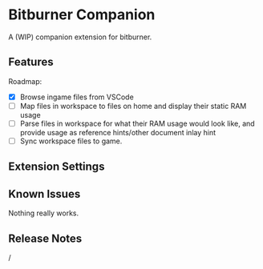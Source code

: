 # Bitburner Companion
A (WIP) companion extension for bitburner.

## Features
Roadmap:
- [x] Browse ingame files from VSCode
- [ ] Map files in workspace to files on home and display their static RAM usage
- [ ] Parse files in workspace for what their RAM usage would look like, and provide usage as reference hints/other document inlay hint
- [ ] Sync workspace files to game.

## Extension Settings
<!-- TODO: document settings -->

## Known Issues

Nothing really works.

## Release Notes

/